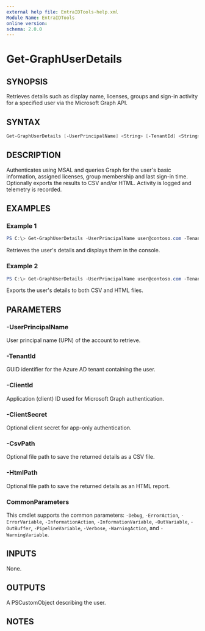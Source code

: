 ```yaml
---
external help file: EntraIDTools-help.xml
Module Name: EntraIDTools
online version:
schema: 2.0.0
---
```


# Get-GraphUserDetails

## SYNOPSIS
Retrieves details such as display name, licenses, groups and sign-in activity for a specified user via the Microsoft Graph API.

## SYNTAX
```powershell
Get-GraphUserDetails [-UserPrincipalName] <String> [-TenantId] <String> [-ClientId] <String> [-ClientSecret <String>] [-CsvPath <String>] [-HtmlPath <String>] [<CommonParameters>]
```

## DESCRIPTION
Authenticates using MSAL and queries Graph for the user's basic information, assigned licenses, group membership and last sign-in time. Optionally exports the results to CSV and/or HTML. Activity is logged and telemetry is recorded.

## EXAMPLES

### Example 1
```powershell
PS C:\> Get-GraphUserDetails -UserPrincipalName user@contoso.com -TenantId <tenant-id> -ClientId <app-id>
```
Retrieves the user's details and displays them in the console.

### Example 2
```powershell
PS C:\> Get-GraphUserDetails -UserPrincipalName user@contoso.com -TenantId <tenant-id> -ClientId <app-id> -CsvPath ./user.csv -HtmlPath ./user.html
```
Exports the user's details to both CSV and HTML files.

## PARAMETERS

### -UserPrincipalName
User principal name (UPN) of the account to retrieve.

### -TenantId
GUID identifier for the Azure AD tenant containing the user.

### -ClientId
Application (client) ID used for Microsoft Graph authentication.

### -ClientSecret
Optional client secret for app-only authentication.

### -CsvPath
Optional file path to save the returned details as a CSV file.

### -HtmlPath
Optional file path to save the returned details as an HTML report.

### CommonParameters
This cmdlet supports the common parameters: `-Debug`, `-ErrorAction`, `-ErrorVariable`, `-InformationAction`, `-InformationVariable`, `-OutVariable`, `-OutBuffer`, `-PipelineVariable`, `-Verbose`, `-WarningAction`, and `-WarningVariable`.

## INPUTS
None.

## OUTPUTS
A PSCustomObject describing the user.

## NOTES
